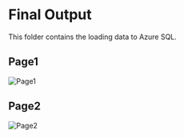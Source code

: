 # Final Output

This folder contains the loading data to Azure SQL.

## Page1
![Page1](azure%20sql%20table.png)


## Page2
![Page2](azure%20sql%20table.png)
